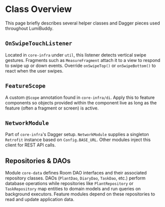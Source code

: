 # Class Overview

This page briefly describes several helper classes and Dagger pieces used throughout LumiBuddy.

## `OnSwipeTouchListener`

Located in `core-infra` under `util`, this listener detects vertical swipe gestures.
Fragments such as `MeasureFragment` attach it to a view to respond to swipe up or down events.
Override `onSwipeTop()` or `onSwipeBottom()` to react when the user swipes.

## `FeatureScope`

A custom `@Scope` annotation found in `core-infra/di`. Apply this to feature components so
objects provided within the component live as long as the feature (often a fragment or screen) is
active.

## `NetworkModule`

Part of `core-infra`'s Dagger setup. `NetworkModule` supplies a singleton `Retrofit` instance
based on `Config.BASE_URL`. Other modules inject this client for REST API calls.

## Repositories & DAOs

Module `core-data` defines Room DAO interfaces and their associated repository classes.
DAOs (`PlantDao`, `DiaryDao`, `TaskDao`, etc.) perform database operations while repositories
like `PlantRepository` or `TaskRepository` map entities to domain models and run queries on
background executors. Feature modules depend on these repositories to read and update
application data.
